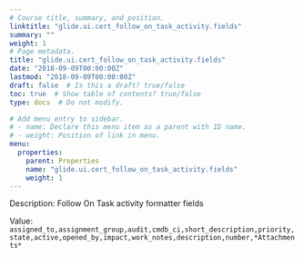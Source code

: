 ```yaml
---
# Course title, summary, and position.
linktitle: "glide.ui.cert_follow_on_task_activity.fields"
summary: ""
weight: 1
# Page metadata.
title: "glide.ui.cert_follow_on_task_activity.fields"
date: "2018-09-09T00:00:00Z"
lastmod: "2018-09-09T00:00:00Z"
draft: false  # Is this a draft? true/false
toc: true  # Show table of contents? true/false
type: docs  # Do not modify.

# Add menu entry to sidebar.
# - name: Declare this menu item as a parent with ID name.
# - weight: Position of link in menu.
menu:
  properties:
    parent: Properties
    name: "glide.ui.cert_follow_on_task_activity.fields"
    weight: 1
---
```


Description: Follow On Task activity formatter fields


Value: `assigned_to,assignment_group,audit,cmdb_ci,short_description,priority,state,active,opened_by,impact,work_notes,description,number,*Attachments*`